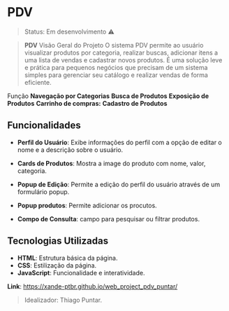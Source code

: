 # PDV

> Status: Em desenvolvimento ⚠️

> **PDV** Visão Geral do Projeto
> O sistema PDV permite ao usuário visualizar produtos por categoria, realizar buscas, adicionar itens a uma lista de vendas e cadastrar novos produtos. É uma solução leve e prática para pequenos negócios que precisam de um sistema simples para gerenciar seu catálogo e realizar vendas de forma eficiente.

Função
**Navegação por Categorias**
**Busca de Produtos**
**Exposição de Produtos**
**Carrinho de compras:**
**Cadastro de Produtos**

## Funcionalidades

- **Perfil do Usuário**: Exibe informações do perfil com a opção de editar o nome e a descrição sobre o usuário.
- **Cards de Produtos**: Mostra a image do produto com nome, valor, categoria.

- **Popup de Edição**: Permite a edição do perfil do usuário através de um formulário popup.
- **Popup produtos**: Permite adicionar os procutos.
- **Compo de Consulta**: campo para pesquisar ou filtrar produtos.

## Tecnologias Utilizadas

- **HTML**: Estrutura básica da página.
- **CSS**: Estilização da página.
- **JavaScript**: Funcionalidade e interatividade.

**Link**: https://xande-ptbr.github.io/web_project_pdv_puntar/

> Idealizador: Thiago Puntar.
